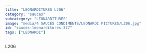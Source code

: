 ```yaml
---
title: "LEONARDITURES L206"
category: "sauces"
subcategory: "LEONARDITURES"
image: "media/4 SAUCES CONDIMENTS/LEONARDI PICTURES/L206.jpg"
id: "sauces-leonarditures-377"
tags: ["LEONARDI"]
---
```


L206
